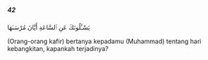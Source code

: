 ##### 42

<span class="ayah">يَسْـَٔلُونَكَ عَنِ ٱلسَّاعَةِ أَيَّانَ مُرْسَىٰهَا</span>

<span class="ayah_translation">(Orang-orang kafir) bertanya kepadamu (Muhammad) tentang hari kebangkitan, kapankah terjadinya?</span>
